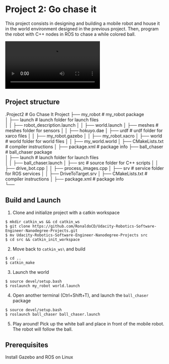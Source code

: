 # Project 2: Go chase it
This project consists in designing and building a mobile robot and house it in the world environment designed in the previous project. Then, program the robot with C++ nodes in ROS to chase a while colored ball.


![Go chase it](https://github.com/RonaldoCD/Udacity-Robotics-Software-Engineer-Nanodegree-Projects/blob/main/Project%202:%20Go%20chase%20it/images/go_chase_it_video.mp4)

## Project structure

.Project2                          # Go Chase It Project
    ├── my_robot                       # my_robot package                   
    │   ├── launch                     # launch folder for launch files   
    │   │   ├── robot_description.launch
    │   │   ├── world.launch
    │   ├── meshes                     # meshes folder for sensors
    │   │   ├── hokuyo.dae
    │   ├── urdf                       # urdf folder for xarco files
    │   │   ├── my_robot.gazebo
    │   │   ├── my_robot.xacro
    │   ├── world                      # world folder for world files
    │   │   ├── my_world.world
    │   ├── CMakeLists.txt             # compiler instructions
    │   ├── package.xml                # package info
    ├── ball_chaser                    # ball_chaser package                   
    │   ├── launch                     # launch folder for launch files   
    │   │   ├── ball_chaser.launch
    │   ├── src                        # source folder for C++ scripts
    │   │   ├── drive_bot.cpp
    │   │   ├── process_images.cpp
    │   ├── srv                        # service folder for ROS services
    │   │   ├── DriveToTarget.srv
    │   ├── CMakeLists.txt             # compiler instructions
    │   ├── package.xml                # package info                  
    └──             

## Build and Launch

1. Clone and initialize project with a catkin workspace
```console
$ mkdir catkin_ws && cd catkin_ws
$ git clone https://github.com/RonaldoCD/Udacity-Robotics-Software-Engineer-Nanodegree-Projects.git
$ mv Udacity-Robotics-Software-Engineer-Nanodegree-Projects src
$ cd src && catkin_init_workspace
```

2. Move back to `catkin_ws\` and build
```
$ cd ..
$ catkin_make
```

3. Launch the world
```
$ source devel/setup.bash
$ roslaunch my_robot world.launch
```

4. Open another terminal (Ctrl+Shift+T), and launch the `ball_chaser` package
```
$ source devel/setup.bash
$ roslaunch ball_chaser ball_chaser.launch
```

5. Play around! Pick up the white ball and place in front of the mobile robot. The robot will follow the ball.

## Prerequisites

Install Gazebo and ROS on Linux